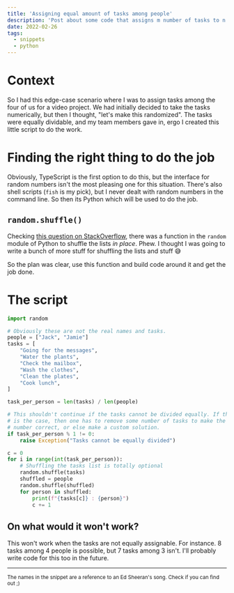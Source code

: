```yaml
---
title: 'Assigning equal amount of tasks among people'
description: 'Post about some code that assigns m number of tasks to n people, considering that everyone gets equal amount of tasks.'
date: 2022-02-26
tags:
  - snippets
  - python
---
```


# Context

So I had this edge-case scenario where I was to assign tasks among the four of us for a video project. We had initially decided to take the tasks numerically, but then I thought, "let's make this randomized". The tasks were equally dividable, and my team members gave in, ergo I created this little script to do the work.

# Finding the right thing to do the job

Obviously, TypeScript is the first option to do this, but the interface for random numbers isn't the most pleasing one for this situation. There's also shell scripts (`fish` is my pick), but I never dealt with random numbers in the command line. So then its Python which will be used to do the job.

## `random.shuffle()`

Checking [this question on StackOverflow](https://stackoverflow.com/a/473983), there was a function in the `random` module of Python to shuffle the lists _in place_. Phew. I thought I was going to write a bunch of more stuff for shuffling the lists and stuff 😅

So the plan was clear, use this function and build code around it and get the job done.

# The script

```python
import random

# Obviously these are not the real names and tasks.
people = ["Jack", "Jamie"]
tasks = [
	"Going for the messages",
	"Water the plants",
	"Check the mailbox",
	"Wash the clothes",
	"Clean the plates",
	"Cook lunch",
]

task_per_person = len(tasks) / len(people)

# This shouldn't continue if the tasks cannot be divided equally. If this
# is the case, then one has to remove some number of tasks to make the
# number correct, or else make a custom solution.
if task_per_person % 1 != 0:
	raise Exception("Tasks cannot be equally divided")

c = 0
for i in range(int(task_per_person)):
	# Shuffling the tasks list is totally optional
	random.shuffle(tasks)
	shuffled = people
	random.shuffle(shuffled)
	for person in shuffled:
		print(f"{tasks[c]} : {person}")
		c += 1

```

## On what would it won't work?

This won't work when the tasks are not equally assignable. For instance. 8 tasks among 4 people is possible, but 7 tasks among 3 isn't. I'll probably write code for this too in the future.

---

<small>The names in the snippet are a reference to an Ed Sheeran's song. Check if you can find out ;)</small>
